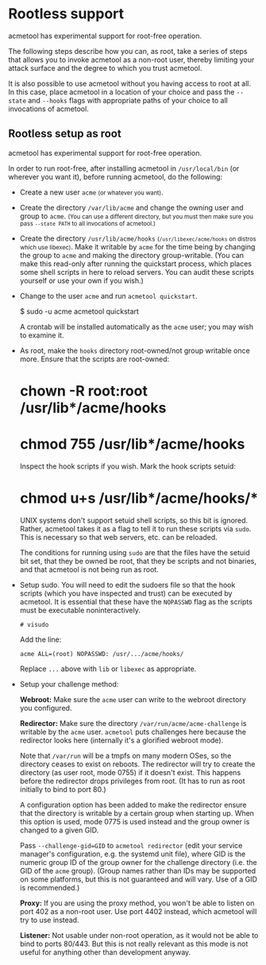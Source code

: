 Rootless support
================

acmetool has experimental support for root-free operation.

The following steps describe how you can, as root, take a series of steps that allows
you to invoke acmetool as a non-root user, thereby limiting your attack surface and
the degree to which you trust acmetool.

It is also possible to use acmetool without you having access to root at all.
In this case, place acmetool in a location of your choice and pass the
`--state` and `--hooks` flags with appropriate paths of your choice to all
invocations of acmetool.

Rootless setup as root
----------------------

acmetool has experimental support for root-free operation.

In order to run root-free, after installing acmetool in `/usr/local/bin` (or
wherever you want it), before running acmetool, do the following:

- Create a new user `acme` <small>(or whatever you want)</small>.

- Create the directory `/var/lib/acme` and change the owning user and group to
  `acme`. <small>(You can use a different directory, but you must then make sure you
  pass `--state PATH` to all invocations of acmetool.)</small>

- Create the directory `/usr/lib/acme/hooks` <small>(`/usr/libexec/acme/hooks` on
  distros which use libexec)</small>.  Make it writable by `acme` for the time being by
  changing the group to `acme` and making the directory group-writable. (You
  can make this read-only after running the quickstart process, which places
  some shell scripts in here to reload servers. You can audit these scripts
  yourself or use your own if you wish.)

- Change to the user `acme` and run `acmetool quickstart`.

    $ sudo -u acme acmetool quickstart

  A crontab will be installed automatically as the `acme` user; you may wish to
  examine it.

- As root, make the `hooks` directory root-owned/not group writable once more.
  Ensure that the scripts are root-owned:

    # chown -R root:root /usr/lib*/acme/hooks
    # chmod 755 /usr/lib*/acme/hooks

  Inspect the hook scripts if you wish. Mark the hook scripts setuid:

    # chmod u+s /usr/lib*/acme/hooks/*

  UNIX systems don't support setuid shell scripts, so this bit is ignored.
  Rather, acmetool takes it as a flag to tell it to run these scripts via
  `sudo`. This is necessary so that web servers, etc. can be reloaded.

  The conditions for running using `sudo` are that the files have the setuid
  bit set, that they be owned be root, that they be scripts and not binaries,
  and that acmetool is not being run as root.

- Setup sudo. You will need to edit the sudoers file so that the hook scripts
  (which you have inspected and trust) can be executed by acmetool. It is
  essential that these have the `NOPASSWD` flag as the scripts must be executable
  noninteractively.

  `# visudo`

  Add the line:

  `acme ALL=(root) NOPASSWD: /usr/.../acme/hooks/`

  Replace `...` above with `lib` or `libexec` as appropriate.

- Setup your challenge method:

  **Webroot:** Make sure the `acme` user can write to the webroot directory you
  configured.

  **Redirector:** Make sure the directory `/var/run/acme/acme-challenge` is
  writable by the `acme` user. `acmetool` puts challenges here because the
  redirector looks here (internally it's a glorified webroot mode).

  Note that `/var/run` will be a tmpfs on many modern OSes, so the directory
  ceases to exist on reboots. The redirector will try to create the directory
  (as user root, mode 0755) if it doesn't exist. This happens before the
  redirector drops privileges from root. (It has to run as root initially to
  bind to port 80.)

  A configuration option has been added to make the redirector ensure that
  the directory is writable by a certain group when starting up. When this
  option is used, mode 0775 is used instead and the group owner is changed
  to a given GID.

  Pass `--challenge-gid=GID` to `acmetool redirector` (edit your service
  manager's configuration, e.g. the systemd unit file), where GID is the
  numeric group ID of the group owner for the challenge directory (i.e. the GID
  of the `acme` group). (Group names rather than IDs may be supported on some
  platforms, but this is not guaranteed and will vary. Use of a GID is
  recommended.)

  **Proxy:** If you are using the proxy method, you won't be able to listen on
  port 402 as a non-root user. Use port 4402 instead, which acmetool will try
  to use instead.

  **Listener:** Not usable under non-root operation, as it would not be able
  to bind to ports 80/443. But this is not really relevant as this mode is
  not useful for anything other than development anyway.
